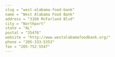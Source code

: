 ```yaml
---
slug = "west-alabama-food-bank"
name = "West Alabama Food Bank"
address = "3160 McFarland Blvd"
city = "Northport"
state = "AL"
postal = "35476"
website = "http://www.westalabamafoodbank.org/"
phone = "205-333-5353"
fax = "205-752-5547"
---
```


